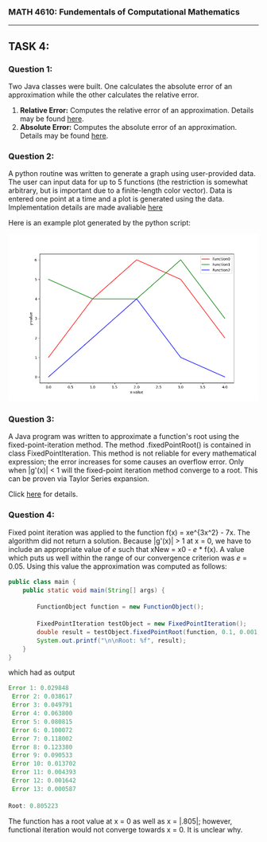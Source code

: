 ### MATH 4610: Fundementals of Computational Mathematics 
***

## TASK 4:

### Question 1:

Two Java classes were built. One calculates the absolute error of an approximation while the other calculates the relative error. 

1. **Relative Error:** Computes the relative error of an approximation. Details may be found [here](https://github.com/HyrumHansen/math4610/blob/main/code/task4/RelativeError.md).
2. **Absolute Error:** Computes the absolute error of an approximation. Details may be found [here](https://github.com/HyrumHansen/math4610/blob/main/code/task4/AbsoluteError.md).

### Question 2:
A python routine was written to generate a graph using user-provided data. The user can input data for up to 5 functions (the restriction is somewhat arbitrary, but is important due to a finite-length color vector). Data is entered one point at a time and a plot is generated using the data. Implementation details are made avaliable [here](https://github.com/HyrumHansen/math4610/blob/main/code/task4/GraphicsRoutine.md)

Here is an example plot generated by the python script:

![](https://github.com/HyrumHansen/math4610/blob/ff8bab117425d463186d517dea7f934ca7bad95c/images/task4/Figure_1.png)

### Question 3: 

A Java program was written to approximate a function's root using the fixed-point-iteration method. The method .fixedPointRoot() is contained in class FixedPointIteration. This method is not reliable for every mathematical expression; the error increases for some causes an overflow error. Only when |g'(x)| < 1 will the fixed-point iteration method converge to a root. This can be proven via Taylor Series expansion.

Click [here](https://github.com/HyrumHansen/math4610/blob/main/code/task4/FixedPointIteration.md) for details.

### Question 4:

Fixed point iteration was applied to the function f(x) = xe^{3x^2} - 7x. The algorithm did not return a solution. Because |g'(x)| > 1 at x = 0, we have to include  an appropriate value of *e* such that xNew = x0 - *e* * f(x). A value which puts us well within the range of our convergence criterion was *e* = 0.05. Using this value the approximation was computed as follows:

```java
public class main {
    public static void main(String[] args) {

        FunctionObject function = new FunctionObject();

        FixedPointIteration testObject = new FixedPointIteration();
        double result = testObject.fixedPointRoot(function, 0.1, 0.001, 30);
        System.out.printf("\n\nRoot: %f", result);
    }
}
```

which had as output 

```java
Error 1: 0.029848
 Error 2: 0.038617
 Error 3: 0.049791
 Error 4: 0.063800
 Error 5: 0.080815
 Error 6: 0.100072
 Error 7: 0.118002
 Error 8: 0.123380
 Error 9: 0.090533
 Error 10: 0.013702
 Error 11: 0.004393
 Error 12: 0.001642
 Error 13: 0.000587

Root: 0.805223
```

The function has a root value at x = 0 as well as x = |.805|; however, functional iteration would not converge towards x = 0. It is unclear why.






